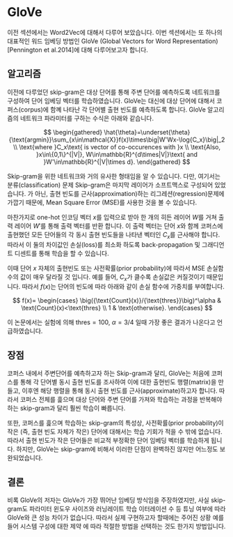 # GloVe

이전 섹션에서는 Word2Vec에 대해서 다루어 보았습니다. 이번 섹션에서는 또 하나의 대표적인 워드 임베딩 방법인 GloVe (Global Vectors for Word Representation) [Pennington et al.2014]에 대해 다루어보고자 합니다. 

## 알고리즘

이전에 다루었던 skip-gram은 대상 단어를 통해 주변 단어를 예측하도록 네트워크를 구성하여 단어 임베딩 벡터를 학습하였습니다. GloVe는 대신에 대상 단어에 대해서 코퍼스(corpus)에 함꼐 나타난 각 단어별 출현 빈도를 예측하도록 합니다. GloVe 알고리즘의 네트워크 파라미터를 구하는 수식은 아래와 같습니다.

$$
\begin{gathered}
\hat{\theta}=\underset{\theta}{\text{argmin}}\sum_{x\in\mathcal{X}}f(x)\times\big|W'Wx-\log{C_x}\big|_2 \\
\text{where }C_x\text{ is vector of co-occurences with }x \\ 
\text{Also, }x\in\{0,1\}^{|V|}, W\in\mathbb{R}^{d\times|V|}\text{ and }W'\in\mathbb{R}^{|V|\times d}.
\end{gathered}
$$

Skip-gram을 위한 네트워크와 거의 유사한 형태임을 알 수 있습니다. 다만, 여기서는 분류(classification) 문제 <comment> Skip-gram은 마지막 레이어가 소프트맥스로 구성되어 있었습니다. </comment>가 아닌, 출현 빈도를 근사(approximation)하는 리그레션(regression)문제에 가깝기 때문에, Mean Square Error (MSE)를 사용한 것을 볼 수 있습니다. 

마찬가지로 one-hot 인코딩 벡터 $x$를 입력으로 받아 한 개의 히든 레이어 $W$를 거쳐 출력 레이어 $W'$를 통해 출력 벡터를 반환 합니다. 이 출력 벡터는 단어 $x$와 함께 코퍼스에 출현했던 모든 단어들의 각 동시 출현 빈도들을 나타낸 벡터인 $C_x$를 근사해야 합니다. 따라서 이 둘의 차이값인 손실(loss)를 최소화 하도록 back-propagation 및 그래디언트 디센트를 통해 학습을 할 수 있습니다.

이때 단어 $x$ 자체의 출현빈도 또는 사전확률(prior probability)에 따라서 MSE 손실함수의 값이 매우 달라질 것 입니다. 예를 들어, $C_x$가 클수록 손실값은 커질것이기 때문입니다. 따라서 $f(x)​$는 단어의 빈도에 따라 아래와 같이 손실 함수에 가중치를 부여합니다.

$$
f(x)=
\begin{cases}
\big({\text{Count}(x)}/{\text{thres}}\big)^\alpha & \text{Count}(x)<\text{thres} \\
1 & \text{otherwise}.
\end{cases}
$$

이 논문에서는 실험에 의해 $\text{thres}=100$, $\alpha=3/4$ 일때 가장 좋은 결과가 나온다고 언급하였습니다.

## 장점

코퍼스 내에서 주변단어를 예측하고자 하는 Skip-gram과 달리, GloVe는 처음에 코퍼스를 통해 각 단어별 동시 출현 빈도를 조사하여 이에 대한 출현빈도 행렬(matrix)을 만들고, 이후엔 해당 행렬을 통해 동시 출현 빈도를 근사(approximate)하고자 합니다. 따라서 코퍼스 전체를 흝으며 대상 단어와 주변 단어를 가져와 학습하는 과정을 반복해야 하는 skip-gram과 달리 훨씬 학습이 빠릅니다.

또한, 코퍼스를 흝으며 학습하는 skip-gram의 특성상, 사전확률(prior probability)이 작은 (즉, 출현 빈도 자체가 작은) 단어에 대해서는 학습 기회가 적을 수 밖에 없습니다. 따라서 출현 빈도가 작은 단어들은 비교적 부정확한 단어 임베딩 벡터를 학습하게 됩니다. 하지만, GloVe는 skip-gram에 비해서 이러한 단점이 완벽하진 않지만 어느정도 보완되었습니다.

## 결론

비록 GloVe의 저자는 GloVe가 가장 뛰어난 임베딩 방식임을 주장하였지만, 사실 skip-gram도 파라미터 <comment> 윈도우 사이즈와 러닝레이트 학습 이터레이션 수 등 </comment> 튜닝 여부에 따라 GloVe와 큰 성능 차이가 없습니다. 따라서 실제 구현하고자 할때에는 주어진 상황<comment> 예를 들어 시스템 구성에 대한 제약 </comment>에 따라 적절한 방법을 선택하는 것도 한가지 방법입니다.

